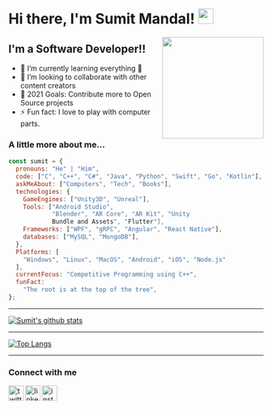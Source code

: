 # Hi there, I'm Sumit Mandal! <img src="https://github.com/TheDudeThatCode/TheDudeThatCode/blob/master/Assets/Hi.gif" width="30">

<img align='right' src="https://clipartstation.com/wp-content/uploads/2017/11/programmer-clipart.png" width="200">

## I'm a Software Developer!!

- 🌱 I’m currently learning everything 🤣
- 👯 I’m looking to collaborate with other content creators
- 🥅 2021 Goals: Contribute more to Open Source projects
- ⚡ Fun fact: I love to play with computer parts.

### A little more about me...

```javascript
const sumit = {
  pronouns: "He" | "Him",
  code: ["C", "C++", "C#", "Java", "Python", "Swift", "Go", "Kotlin"],
  askMeAbout: ["Computers", "Tech", "Books"],
  technologies: {
    GameEngines: ["Unity3D", "Unreal"],
    Tools: ["Android Studio",
            "Blender", "AR Core", "AR Kit", "Unity
            Bundle and Assets", "Flutter"],
    Frameworks: ["WPF", "gRPC", "Angular", "React Native"],
    databases: ["MySQL", "MongoDB"],
  },
  Platforms: [
    "Windows", "Linux", "MacOS", "Android", "iOS", "Node.js"
  ],
  currentFocus: "Competitive Programming using C++",
  funFact:
    "The root is at the top of the tree",
};
```
---
[![Sumit's github stats](https://github-readme-stats.vercel.app/api?username=insumit&show_icons=true&theme=radical&hide_border=true)](https://github.com/anuraghazra/github-readme-stats)

---

[![Top Langs](https://github-readme-stats.vercel.app/api/top-langs/?username=insumit&layout=compact&show_icons=true&theme=radical&hide_border=true)](https://github.com/anuraghazra/github-readme-stats)

---

### Connect with me

[<img align="left" alt="twitter | Twitter" width="30px" src="http://icons.iconarchive.com/icons/ampeross/smooth/512/Twitter-icon.png" />][twitter]
[<img align="left" alt="linkedin | LinkedIn" width="30px" src="https://logospng.org/download/linkedin/logo-linkedin-icon-1024.png" />][linkedin]
[<img align="left" alt="instagram | Instagram" width="30px" src="https://cdn.pixelprivacy.com/wp-content/uploads/2018/02/Instagram-Icon.png" />][instagram]

<br />

[twitter]: https://twitter.com/mandal_smt
[instagram]: https://www.instagram.com/insumit/
[linkedin]: https://www.linkedin.com/in/insumit/
